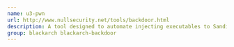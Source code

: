 ```yaml
---
name: u3-pwn
url: http://www.nullsecurity.net/tools/backdoor.html
description: A tool designed to automate injecting executables to Sandisk smart usb devices with default U3 software install.
group: blackarch blackarch-backdoor
---
```

